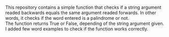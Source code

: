 This repository contains a simple function that checks if a string argument readed backwards equals the same argument readed forwards. In other words, it checks if the word entered is a palindrome or not.  
The function returns True or False, depending of the string argument given.
I added few word examples to check if the function works correctly.
